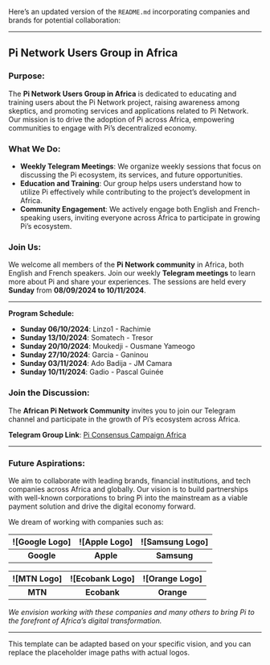 Here’s an updated version of the `README.md` incorporating companies and brands for potential collaboration:

---

## Pi Network Users Group in Africa

### Purpose:
The **Pi Network Users Group in Africa** is dedicated to educating and training users about the Pi Network project, raising awareness among skeptics, and promoting services and applications related to Pi Network. Our mission is to drive the adoption of Pi across Africa, empowering communities to engage with Pi’s decentralized economy.

### What We Do:
- **Weekly Telegram Meetings**: We organize weekly sessions that focus on discussing the Pi ecosystem, its services, and future opportunities.
- **Education and Training**: Our group helps users understand how to utilize Pi effectively while contributing to the project’s development in Africa.
- **Community Engagement**: We actively engage both English and French-speaking users, inviting everyone across Africa to participate in growing Pi’s ecosystem.

### Join Us:
We welcome all members of the **Pi Network community** in Africa, both English and French speakers. Join our weekly **Telegram meetings** to learn more about Pi and share your experiences. The sessions are held every **Sunday** from **08/09/2024 to 10/11/2024**.

---

**Program Schedule:**

- **Sunday 06/10/2024**: Linzo1 - Rachimie
- **Sunday 13/10/2024**: Somatech - Tresor
- **Sunday 20/10/2024**: Moukedji - Ousmane Yameogo
- **Sunday 27/10/2024**: Garcia - Ganinou
- **Sunday 03/11/2024**: Ado Badija - JM Camara
- **Sunday 10/11/2024**: Gadio - Pascal Guinée

### Join the Discussion:
The **African Pi Network Community** invites you to join our Telegram channel and participate in the growth of Pi’s ecosystem across Africa.

**Telegram Group Link**: [Pi Consensus Campaign Africa](https://t.me/piconsensuscampaignafrca)

---

### Future Aspirations:
We aim to collaborate with leading brands, financial institutions, and tech companies across Africa and globally. Our vision is to build partnerships with well-known corporations to bring Pi into the mainstream as a viable payment solution and drive the digital economy forward.

We dream of working with companies such as:

| ![Google Logo] | ![Apple Logo] | ![Samsung Logo]|
|:---------------------------------------:|:------------------------------------:|:----------------------------------------:|
| **Google**                              | **Apple**                            | **Samsung**                             |

| ![MTN Logo] | ![Ecobank Logo]| ![Orange Logo] |
|:---------------------------------:|:----------------------------------------:|:---------------------------------------:|
| **MTN**                           | **Ecobank**                              | **Orange**                             |

*We envision working with these companies and many others to bring Pi to the forefront of Africa’s digital transformation.*

---

This template can be adapted based on your specific vision, and you can replace the placeholder image paths with actual logos.